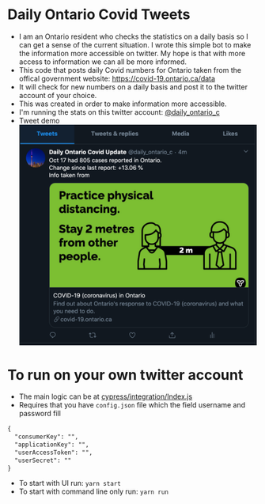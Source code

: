 
# Daily Ontario Covid Tweets
- I am an Ontario resident who checks the statistics on a daily basis so I can get a sense of the current situation. I wrote this simple bot to make the information more accessible on twitter. My hope is that with more access to information we can all be more informed.
- This code that posts daily Covid numbers for Ontario taken from the offical government website: https://covid-19.ontario.ca/data
- It will check for new numbers on a daily basis and post it to the twitter account of your choice.
- This was created in order to make information more accessible.
- I'm running the stats on this twitter account: [@daily_ontario_c](https://twitter.com/daily_ontario_c)
- Tweet demo
![tweet demo](./img/tweet_example.png)

# To run on your own twitter account
- The main logic can be at [cypress/integration/Index.js](https://github.com/frankhli843/dailyontariocovidtweets/blob/main/cypress/integration/Index.js) 
- Requires that you have `config.json` file which the field username and password fill
```
{
  "consumerKey": "",
  "applicationKey": "",
  "userAccessToken": "",
  "userSecret": ""
}
```
- To start with UI run: `yarn start`
- To start with command line only run: `yarn run`



